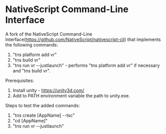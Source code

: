 NativeScript Command-Line Interface
================

A fork of the NativeScript Command-Line Interface(https://github.com/NativeScript/nativescript-cli) that implements the following commands:

1. "tns platform add vr"
2. "tns build vr"
3. "tns run vr --justlaunch" - performs "tns platform add vr" if necessary and "tns build vr".

Prerequisites:

1. Install unity - https://unity3d.com/
2. Add to PATH environment variable the path to unity.exe.

Steps to test the added commands:

1. "tns create [AppName] --tsc"
2. "cd [AppName]"
3. "tns run vr --justlaunch"

